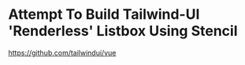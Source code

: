 # Attempt To Build Tailwind-UI 'Renderless' Listbox Using Stencil

https://github.com/tailwindui/vue